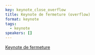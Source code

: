 ```yaml
---
key: keynote_close_overflow
title: Keynote de fermeture (overflow)
format: keynote
tags:
  - keynote
speakers: []
---
```

[Keynote de fermeture](../keynote_close)